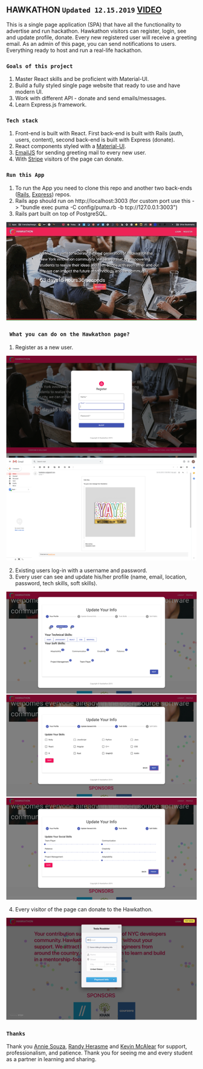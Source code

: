 ## HAWKATHON `Updated 12.15.2019` [VIDEO](https://youtu.be/9RpBgMKWtDw)

This is a single page application (SPA) that have all the functionality to advertise and run hackathon. Hawkathon visitors can register, login, see and update profile, donate. Every new registered user will receive a greeting email. As an admin of this page, you can send notifications to users. Everything ready to host and run a real-life hackathon.    

### `Goals of this project`

1. Master React skills and be proficient with Material-UI.
2. Build a fully styled single page website that ready to use and have modern UI.
3. Work with different API - donate and send emails/messages.
4. Learn Express.js framework.

### `Tech stack`

1. Front-end is built with React. First back-end is built with Rails (auth, users, content), second back-end is built with Express (donate).
2. React components styled with a [Material-UI](https://material-ui.com).
3. [EmailJS](https://www.emailjs.com/) for sending greeting mail to every new user.
4. With [Stripe](https://stripe.com/) visitors of the page can donate.

### `Run this App`

1. To run the App you need to clone this repo and another two back-ends ([Rails](https://github.com/kastergarta/hawkathon_backend_postgres), [Express](https://github.com/kastergarta/Test_ExpressJS_backend)) repos.
2. Rails app should run on http://localhost:3003 (for custom port use this -> "bundle exec puma -C config/puma.rb -b tcp://127.0.0.1:3003")
3. Rails part built on top of PostgreSQL.

![Hawkathon Demo](Oct_24_2019_16_07_05_min.gif)

### ` What you can do on the Hawkathon page?`

1. Register as a new user. 

![Hawkathon Register](Hawkathon_Register.png)
![Hawkathon Email](Hawkathon_Email.png)

2. Existing users log-in with a username and password. 
3. Every user can see and update his/her profile (name, email, location, password, tech skills, soft skills). 

![Hawkathon Donate 1](Hawkathon_Profile_1.png)
![Hawkathon Donate 1](Hawkathon_Profile_2.png)
![Hawkathon Donate 1](Hawkathon_Profile_3.png)

4. Every visitor of the page can donate to the Hawkathon.

![Hawkathon Donate 1](Hawkathon_Donate_1.png)

### `Thanks`

Thank you [Annie Souza](https://github.com/luanesouza), [Randy Herasme](https://github.com/randyher) and [Kevin McAlear](https://github.com/kevinmcalear) for support, professionalism, and patience. Thank you for seeing me and every student as a partner in learning and sharing. 

